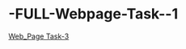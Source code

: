 # -FULL-Webpage-Task--1
   <a href="https://full-travel-landing-page.netlify.app/">Web_Page Task-3</a>
